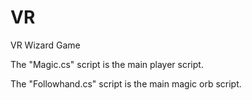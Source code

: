 # VR
VR Wizard Game

The "Magic.cs" script is the main player script.

The "Followhand.cs" script is the main magic orb script.

